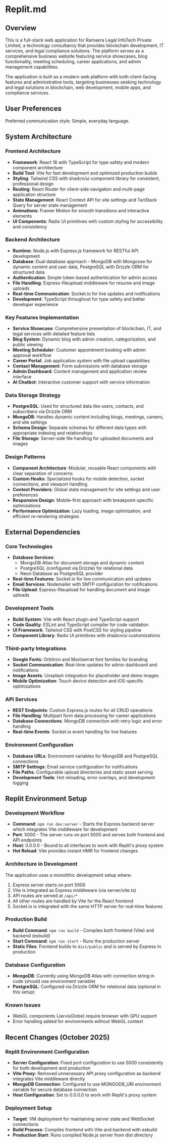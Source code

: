 # Replit.md

## Overview

This is a full-stack web application for Ramaera Legal InfoTech Private Limited, a technology consultancy that provides blockchain development, IT services, and legal compliance solutions. The platform serves as a comprehensive business website featuring service showcases, blog functionality, meeting scheduling, career applications, and admin management capabilities.

The application is built as a modern web platform with both client-facing features and administrative tools, targeting businesses seeking technology and legal solutions in blockchain, web development, mobile apps, and compliance services.

## User Preferences

Preferred communication style: Simple, everyday language.

## System Architecture

### Frontend Architecture
- **Framework**: React 18 with TypeScript for type safety and modern component architecture
- **Build Tool**: Vite for fast development and optimized production builds
- **Styling**: Tailwind CSS with shadcn/ui component library for consistent, professional design
- **Routing**: React Router for client-side navigation and multi-page application structure
- **State Management**: React Context API for site settings and TanStack Query for server state management
- **Animations**: Framer Motion for smooth transitions and interactive elements
- **UI Components**: Radix UI primitives with custom styling for accessibility and consistency

### Backend Architecture
- **Runtime**: Node.js with Express.js framework for RESTful API development
- **Database**: Dual database approach - MongoDB with Mongoose for dynamic content and user data, PostgreSQL with Drizzle ORM for structured data
- **Authentication**: Simple token-based authentication for admin access
- **File Handling**: Express-fileupload middleware for resume and image uploads
- **Real-time Communication**: Socket.io for live updates and notifications
- **Development**: TypeScript throughout for type safety and better developer experience

### Key Features Implementation
- **Service Showcase**: Comprehensive presentation of blockchain, IT, and legal services with detailed feature lists
- **Blog System**: Dynamic blog with admin creation, categorization, and public viewing
- **Meeting Scheduler**: Customer appointment booking with admin approval workflow
- **Career Portal**: Job application system with file upload capabilities
- **Contact Management**: Form submissions with database storage
- **Admin Dashboard**: Content management and application review interface
- **AI Chatbot**: Interactive customer support with service information

### Data Storage Strategy
- **PostgreSQL**: Used for structured data like users, contacts, and subscribers via Drizzle ORM
- **MongoDB**: Handles dynamic content including blogs, meetings, careers, and site settings
- **Schema Design**: Separate schemas for different data types with appropriate indexing and relationships
- **File Storage**: Server-side file handling for uploaded documents and images

### Design Patterns
- **Component Architecture**: Modular, reusable React components with clear separation of concerns
- **Custom Hooks**: Specialized hooks for mobile detection, socket connections, and viewport handling
- **Context Providers**: Global state management for site settings and user preferences
- **Responsive Design**: Mobile-first approach with breakpoint-specific optimizations
- **Performance Optimization**: Lazy loading, image optimization, and efficient re-rendering strategies

## External Dependencies

### Core Technologies
- **Database Services**: 
  - MongoDB Atlas for document storage and dynamic content
  - PostgreSQL (configured via Drizzle) for relational data
  - Neon Database as PostgreSQL provider
- **Real-time Features**: Socket.io for live communication and updates
- **Email Services**: Nodemailer with SMTP configuration for notifications
- **File Upload**: Express-fileupload for handling document and image uploads

### Development Tools
- **Build System**: Vite with React plugin and TypeScript support
- **Code Quality**: ESLint and TypeScript compiler for code validation
- **UI Framework**: Tailwind CSS with PostCSS for styling pipeline
- **Component Library**: Radix UI primitives with shadcn/ui customizations

### Third-party Integrations
- **Google Fonts**: Orbitron and Montserrat font families for branding
- **Socket Communication**: Real-time updates for admin dashboard and notifications
- **Image Assets**: Unsplash integration for placeholder and demo images
- **Mobile Optimization**: Touch device detection and iOS-specific optimizations

### API Services
- **REST Endpoints**: Custom Express.js routes for all CRUD operations
- **File Handling**: Multipart form data processing for career applications
- **Database Connections**: MongoDB connection with retry logic and error handling
- **Real-time Events**: Socket.io event handling for live features

### Environment Configuration
- **Database URLs**: Environment variables for MongoDB and PostgreSQL connections
- **SMTP Settings**: Email service configuration for notifications
- **File Paths**: Configurable upload directories and static asset serving
- **Development Tools**: Hot reloading, error overlays, and development logging

## Replit Environment Setup

### Development Workflow
- **Command**: `npm run dev:server` - Starts the Express backend server which integrates Vite middleware for development
- **Port**: 5000 - The server runs on port 5000 and serves both frontend and API endpoints
- **Host**: 0.0.0.0 - Bound to all interfaces to work with Replit's proxy system
- **Hot Reload**: Vite provides instant HMR for frontend changes

### Architecture in Development
The application uses a monolithic development setup where:
1. Express server starts on port 5000
2. Vite is integrated as Express middleware (via server/vite.ts)
3. API routes are served at `/api/*`
4. All other routes are handled by Vite for the React frontend
5. Socket.io is integrated with the same HTTP server for real-time features

### Production Build
- **Build Command**: `npm run build` - Compiles both frontend (Vite) and backend (esbuild)
- **Start Command**: `npm run start` - Runs the production server
- **Static Files**: Frontend builds to `dist/public` and is served by Express in production

### Database Configuration
- **MongoDB**: Currently using MongoDB Atlas with connection string in code (should use environment variable)
- **PostgreSQL**: Configured via Drizzle ORM for relational data (optional in this setup)

### Known Issues
- WebGL components (JarvisGlobe) require browser with GPU support
- Error handling added for environments without WebGL context

## Recent Changes (October 2025)

### Replit Environment Configuration
- **Server Configuration**: Fixed port configuration to use 5000 consistently for both development and production
- **Vite Proxy**: Removed unnecessary API proxy configuration as backend integrates Vite middleware directly
- **MongoDB Connection**: Configured to use MONGODB_URI environment variable for secure database connection
- **Host Configuration**: Set to 0.0.0.0 to work with Replit's proxy system

### Deployment Setup
- **Target**: VM deployment for maintaining server state and WebSocket connections
- **Build Process**: Compiles frontend with Vite and backend with esbuild
- **Production Start**: Runs compiled Node.js server from dist directory